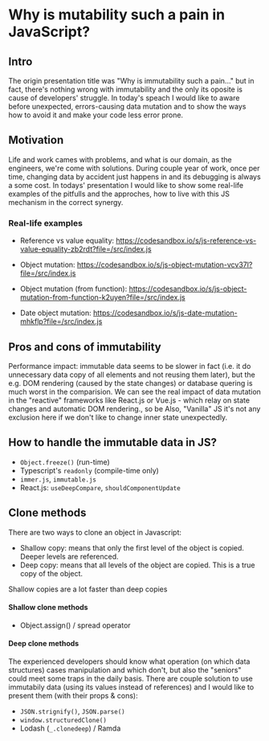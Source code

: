 # Why is mutability such a pain in JavaScript?

## Intro

The origin presentation title was "Why is immutability such a pain..." but in fact, there's nothing wrong with immutability and the only its oposite is cause of developers' struggle. In today's speach I would like to aware before unexpected, errors-causing data mutation and to show the ways how to avoid it and make your code less error prone.

## Motivation

Life and work cames with problems, and what is our domain, as the engineers, we're come with solutions. During couple year of work, once per time, changing data by accident just happens in  and its debugging is always a some cost. In todays' presentation I would like to show some real-life examples of the pitfulls and the approches, how to live with this JS mechanism in the correct synergy.

### Real-life examples

- Reference vs value equality: https://codesandbox.io/s/js-reference-vs-value-equality-zb2rdt?file=/src/index.js 

- Object mutation: https://codesandbox.io/s/js-object-mutation-vcv37l?file=/src/index.js

- Object mutation (from function): https://codesandbox.io/s/js-object-mutation-from-function-k2uyen?file=/src/index.js 

- Date object mutation:
https://codesandbox.io/s/js-date-mutation-mhkflp?file=/src/index.js 

## Pros and cons of immutability

Performance impact: immutable data seems to be slower in fact (i.e. it do unnecessary data copy of all elements and not reusing them later), but the e.g. DOM rendering (caused by the state changes) or database quering is much worst in the comparision. We can see the real impact of data mutation in the "reactive" frameworks like React.js or Vue.js - which relay on state changes and automatic DOM rendering., so be Also, "Vanilla" JS it's not any exclusion here if we don't like to change inner state unexpectedly.

## How to handle the immutable data in JS?

- `Object.freeze()` (run-time)
- Typescript's `readonly` (compile-time only)
- `immer.js`, `immutable.js`
- React.js: `useDeepCompare`, `shouldComponentUpdate`

## Clone methods

There are two ways to clone an object in Javascript:

- Shallow copy: means that only the first level of the object is copied. Deeper levels are referenced.
- Deep copy: means that all levels of the object are copied. This is a true copy of the object.

Shallow copies are a lot faster than deep copies

#### Shallow clone methods

- Object.assign() / spread operator

#### Deep clone methods

The experienced developers should know what operation (on which data structures) cases manipulation and which don't, but also the "seniors" could meet some traps in the daily basis. There are couple solution to use immutabily data (using its values instead of references) and I would like to present them (with their props & cons):

- `JSON.strignify()`, `JSON.parse()`
- `window.structuredClone()`
- Lodash (`_.clonedeep`) / Ramda
